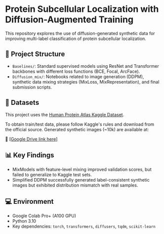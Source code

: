 # Protein Subcellular Localization with Diffusion-Augmented Training

This repository explores the use of diffusion-generated synthetic data for improving multi-label classification of protein subcellular localization.

## 📂 Project Structure

- `Baselines/`: Standard supervised models using ResNet and Transformer backbones with different loss functions (BCE, Focal, ArcFace).
- `Diffusion_mix/`: Notebooks related to image generation (DDPM), synthetic data mixing strategies (MixLoss, MixRepresentation), and final submission scripts.

## 🧪 Datasets

This project uses the [Human Protein Atlas Kaggle Dataset](https://www.kaggle.com/competitions/human-protein-atlas-image-classification/).

To obtain train/test data, please follow Kaggle's rules and download from the official source. Generated synthetic images (~10k) are available at:

🔗 [\[Google Drive link here\]](https://drive.google.com/drive/folders/1tSOZjYSljlmgKWhwMwY25soZMLnzRE-1?usp=sharing)

## 📊 Key Findings

- MixModels with feature-level mixing improved validation scores, but failed to generalize to Kaggle test sets.
- Simplified DDPM successfully generated label-consistent synthetic images but exhibited distribution mismatch with real samples.

<!-- See full results in our [final report (PDF)](link-to-your-pdf-if-applicable). -->

## 💻 Environment

- Google Colab Pro+ (A100 GPU)
- Python 3.10
- Key dependencies: `torch`, `transformers`, `diffusers`, `tqdm`, `scikit-learn`

<!-- ## 📜 Citation

If you use or reference this work, please cite: -->
